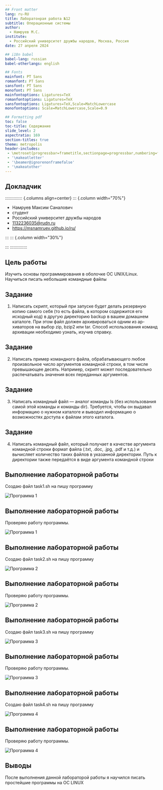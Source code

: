 ```yaml
---
## Front matter
lang: ru-RU
title: Лаборатонрая работа №12
subtitle: Операционные системы
author:
  - Намруев М.С.
institute:
  - Российский университет дружбы народов, Москва, Россия
date: 27 апреля 2024

## i18n babel
babel-lang: russian
babel-otherlangs: english

## Fonts
mainfont: PT Sans
romanfont: PT Sans
sansfont: PT Sans
monofont: PT Sans
mainfontoptions: Ligatures=TeX
romanfontoptions: Ligatures=TeX
sansfontoptions: Ligatures=TeX,Scale=MatchLowercase
monofontoptions: Scale=MatchLowercase,Scale=0.9

## Formatting pdf
toc: false
toc-title: Содержание
slide_level: 2
aspectratio: 169
section-titles: true
theme: metropolis
header-includes:
 - \metroset{progressbar=frametitle,sectionpage=progressbar,numbering=fraction}
 - '\makeatletter'
 - '\beamer@ignorenonframefalse'
 - '\makeatother'
---
```




## Докладчик

:::::::::::::: {.columns align=center}
::: {.column width="70%"}

  * Намруев Максим Саналович
  * студент
  * Российский университет дружбы народов
  * [1132236035@rudn.ru](mailto:1132236035@rudn.ru)
  * <https://msnamruev.github.io/ru/>

:::
::: {.column width="30%"}


:::
::::::::::::::

## Цель работы

Изучить основы программирования в оболочке ОС UNIX/Linux. Научиться писать небольшие командные файлы

## Задание

1. Написать скрипт, который при запуске будет делать резервную копию самого себя (то есть файла, в котором содержится его исходный код) в другую директорию backup в вашем домашнем каталоге. При этом файл должен архивироваться одним из ар-
хиваторов на выбор zip, bzip2 или tar. Способ использования команд архивации необходимо узнать, изучив справку.

## Задание

2. Написать пример командного файла, обрабатывающего любое произвольное число аргументов командной строки, в том числе превышающее десять. Например, скрипт может последовательно распечатывать значения всех переданных аргументов.

## Задание

3. Написать командный файл — аналог команды ls (без использования самой этой команды и команды dir). Требуется, чтобы он выдавал информацию о нужном каталоге и выводил информацию о возможностях доступа к файлам этого каталога.

## Задание

4. Написать командный файл, который получает в качестве аргумента командной строки формат файла (.txt, .doc, .jpg, .pdf и т.д.) и вычисляет количество таких файлов в указанной директории. Путь к директории также передаётся в виде аргумента командной строки

## Выполнение лабораторной работы

Создаю файл task1.sh на пишу программу 

![Программа 1](image/1.png)

## Выполнение лабораторной работы

Проверяю работу программы.

![Программа 1](image/2.png)

## Выполнение лабораторной работы

Создаю файл task2.sh на пишу программу 

![Программа 2](image/3.png)

## Выполнение лабораторной работы

Проверяю работу программы.

![Программа 2](image/4.png)

## Выполнение лабораторной работы

Создаю файл task3.sh на пишу программу 

![Программа 3](image/5.png)

## Выполнение лабораторной работы

Проверяю работу программы.

![Программа 3](image/6.png)

## Выполнение лабораторной работы

Создаю файл task4.sh на пишу программу 

![Программа 4](image/7.png)

## Выполнение лабораторной работы

Проверяю работу программы.

![Программа 4](image/8.png)


## Выводы

После выполнения данной лабораторой работы я научился писать простейшие программы на ОС LINUX
